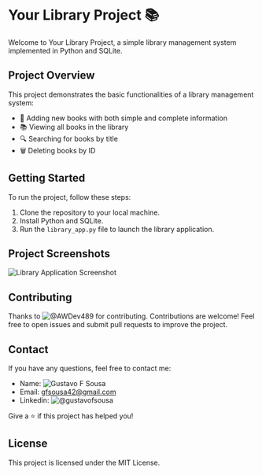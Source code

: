 # Your Library Project 📚

Welcome to Your Library Project, a simple library management system implemented in Python and SQLite.

## Project Overview

This project demonstrates the basic functionalities of a library management system:

- 📖 Adding new books with both simple and complete information
- 📚 Viewing all books in the library
- 🔍 Searching for books by title
- 🗑️ Deleting books by ID

## Getting Started

To run the project, follow these steps:

1. Clone the repository to your local machine.
2. Install Python and SQLite.
3. Run the `library_app.py` file to launch the library application.

## Project Screenshots

![Library Application Screenshot](https://github.com/gustavofsousa/Book-Library/blob/main/image.png)

## Contributing

Thanks to ![@AWDev489](https://github.com/AWDev489) for contributing.
Contributions are welcome! Feel free to open issues and submit pull requests to improve the project.

## Contact

If you have any questions, feel free to contact me:
- Name: ![Gustavo F Sousa](https://github.com/gustavofsousa)
- Email: gfsousa42@gmail.com
- Linkedin: ![@gustavofsousa](https://www.linkedin.com/in/gustavofsousa/)

Give a ⭐ if this project has helped you!

## License

This project is licensed under the MIT License.
